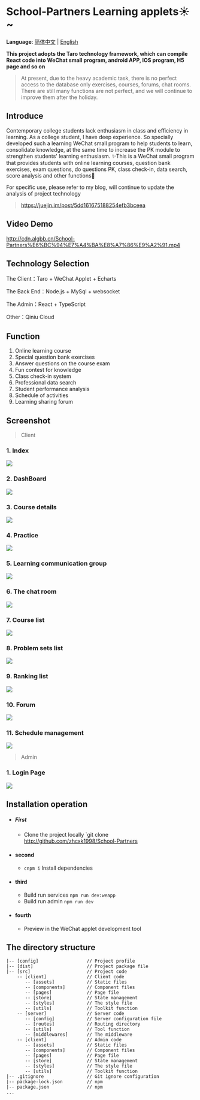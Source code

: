 # School-Partners Learning applets:sunny:~

**Language**: [简体中文](README-CH.md) | [English](README.md)

**This project adopts the Taro technology framework, which can compile React code into WeChat small program, android APP, IOS program, H5 page and so on**

> At present, due to the heavy academic task, there is no perfect access to the database only exercises, courses, forums, chat rooms. There are still many functions are not perfect, and we will continue to improve them after the holiday.

## Introduce
Contemporary college students lack enthusiasm in class and efficiency in learning. As a college student, I have deep experience. So specially developed such a learning WeChat small program to help students to learn, consolidate knowledge, at the same time to increase the PK module to strengthen students' learning enthusiasm. :sparkles:This is a WeChat small program that provides students with online learning courses, question bank exercises, exam questions, do questions PK, class check-in, data search, score analysis and other functions:pig:


For specific use, please refer to my blog, will continue to update the analysis of project technology
> https://juejin.im/post/5dd161675188254efb3bceea

## Video Demo
http://cdn.algbb.cn/School-Partners%E6%BC%94%E7%A4%BA%E8%A7%86%E9%A2%91.mp4

## Technology Selection

The Client：Taro + WeChat Applet + Echarts

The Back End：Node.js + MySql + websocket

The Admin：React + TypeScript

Other：Qiniu Cloud

## Function
1. Online learning course
2. Special question bank exercises
3. Answer questions on the course exam
4. Fun contest for knowledge
5. Class check-in system
6. Professional data search
7. Student performance analysis
8. Schedule of activities
9. Learning sharing forum

## Screenshot

> Client
### 1. Index
![](http://cdn.algbb.cn/screenshots/index.png)

### 2. DashBoard
![](http://cdn.algbb.cn/screenshots/dashboard.png)

### 3. Course details
![](http://cdn.algbb.cn/screenshots/course.png)

### 4. Practice
![](http://cdn.algbb.cn/screenshots/exercise.png)

### 5. Learning communication group
![](http://cdn.algbb.cn/screenshots/contacts.png)

### 6. The chat room
![](http://cdn.algbb.cn/screenshots/chatroom.png)

### 7. Course list
![](http://cdn.algbb.cn/screenshots/courseList.png)

### 8. Problem sets list
![](http://cdn.algbb.cn/screenshots/exerciseList.png)

### 9. Ranking list
![](http://cdn.algbb.cn/screenshots/rank.png)

### 10. Forum
![](http://cdn.algbb.cn/screenshots/forumList.png)

### 11. Schedule management
![](http://cdn.algbb.cn/screenshots/schedule.png)

> Admin

### 1. Login Page
![](http://cdn.algbb.cn/screenshots/school-partners/管理端登录.png)

## Installation operation

* ##### First
    * Clone the project locally `git clone http://github.com/zhcxk1998/School-Partners
* #### second
    * `cnpm i` Install dependencies
* #### third
    * Build run services `npm run dev:weapp`
    * Build run admin `npm run dev`
* #### fourth
    * Preview in the WeChat applet development tool

## The directory structure

    |-- [config]                  // Project profile
    |-- [dist]                    // Project package file
    |-- [src]                     // Project code
        -- [client]               // Client code
           -- [assets]            // Static files
           -- [components]        // Component files
           -- [pages]             // Page file
           -- [store]             // State management
           -- [styles]            // The style file
           -- [utils]             // Toolkit function
        -- [server]               // Server code
           -- [config]            // Server configuration file
           -- [routes]            // Routing directory
           -- [utils]             // Tool function
           -- [middlewares]       // The middleware
        -- [client]               // Admin code
           -- [assets]            // Static files
           -- [components]        // Component files
           -- [pages]             // Page file
           -- [store]             // State management
           -- [styles]            // The style file
           -- [utils]             // Toolkit function
    |-- .gitignore                // Git ignore configuration
    |-- package-lock.json         // npm
    |-- package.json              // npm
    ...
